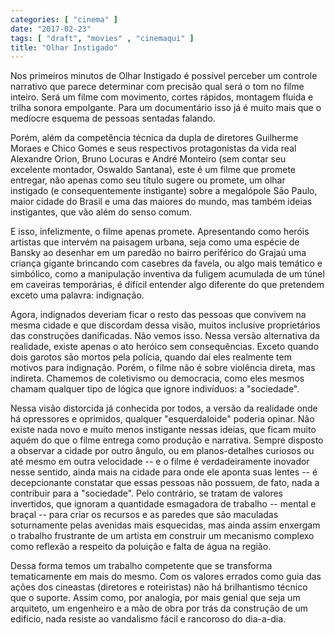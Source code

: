 ```yaml
---
categories: [ "cinema" ]
date: "2017-02-23"
tags: [ "draft", "movies" , "cinemaqui" ]
title: "Olhar Instigado"
---
```

Nos primeiros minutos de Olhar Instigado é possível perceber um
controle narrativo que parece determinar com precisão qual será o
tom no filme inteiro. Será um filme com movimento, cortes rápidos,
montagem fluida e trilha sonora empolgante. Para um documentário isso
já é muito mais que o medíocre esquema de pessoas sentadas falando.

Porém, além da competência técnica da dupla de diretores Guilherme
Moraes e Chico Gomes e seus respectivos protagonistas da vida real
Alexandre Orion, Bruno Locuras e André Monteiro (sem contar seu excelente
montador, Oswaldo Santana), este é um filme que promete entregar,
não apenas como seu título sugere ou promete, um olhar instigado (e
consequentemente instigante) sobre a megalópole São Paulo, maior cidade
do Brasil e uma das maiores do mundo, mas também ideias instigantes,
que vão além do senso comum.

E isso, infelizmente, o filme apenas promete. Apresentando como heróis
artistas que intervém na paisagem urbana, seja como uma espécie de
Bansky ao desenhar em um paredão no bairro periférico do Grajaú uma
criança gigante brincando com casebres da favela, ou algo mais temático
e simbólico, como a manipulação inventiva da fuligem acumulada de um
túnel em caveiras temporárias, é difícil entender algo diferente do
que pretendem exceto uma palavra: indignação.

Agora, indignados deveriam ficar o resto das pessoas que convivem na mesma
cidade e que discordam dessa visão, muitos inclusive proprietários das
construções danificadas. Não vemos isso. Nessa versão alternativa da
realidade, existe apenas o ato heróico sem consequências. Exceto quando
dois garotos são mortos pela polícia, quando daí eles realmente tem
motivos para indignação. Porém, o filme não é sobre violência
direta, mas indireta. Chamemos de coletivismo ou democracia, como
eles mesmos chamam qualquer tipo de lógica que ignore indivíduos: a
"sociedade".

Nessa visão distorcida já conhecida por todos, a versão da
realidade onde há opressores e oprimidos, qualquer "esquerdaloide"
poderia opinar. Não existe nada novo e muito menos instigante nessas
ideias, que ficam muito aquém do que o filme entrega como produção
e narrativa. Sempre disposto a observar a cidade por outro ângulo,
ou em planos-detalhes curiosos ou até mesmo em outra velocidade -- e
o filme é verdadeiramente inovador nesse sentido, ainda mais na cidade
para onde ele aponta suas lentes -- é decepcionante constatar que essas
pessoas não possuem, de fato, nada a contribuir para a "sociedade". Pelo
contrário, se tratam de valores invertidos, que ignoram a quantidade
esmagadora de trabalho -- mental e braçal -- para criar os recursos e as
paredes que são maculadas soturnamente pelas avenidas mais esquecidas,
mas ainda assim enxergam o trabalho frustrante de um artista em construir
um mecanismo complexo como reflexão a respeito da poluição e falta
de água na região.

Dessa forma temos um trabalho competente que se transforma tematicamente
em mais do mesmo. Com os valores errados como guia das ações dos
cineastas (diretores e roteiristas) não há brilhantismo técnico que o
suporte. Assim como, por analogia, por mais genial que seja um arquiteto,
um engenheiro e a mão de obra por trás da construção de um edifício,
nada resiste ao vandalismo fácil e rancoroso do dia-a-dia.
